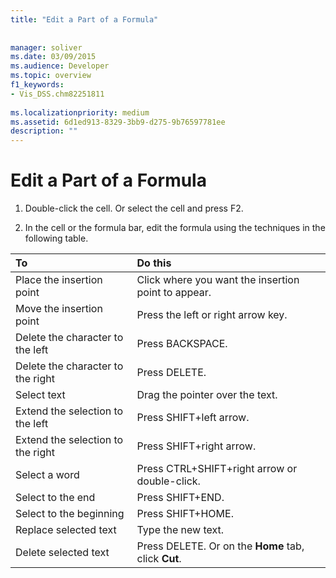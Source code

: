 ```yaml
---
title: "Edit a Part of a Formula"
 
 
manager: soliver
ms.date: 03/09/2015
ms.audience: Developer
ms.topic: overview
f1_keywords:
- Vis_DSS.chm82251811
 
ms.localizationpriority: medium
ms.assetid: 6d1ed913-8329-3bb9-d275-9b76597781ee
description: ""
---
```


# Edit a Part of a Formula

1. Double-click the cell. Or select the cell and press F2.
    
2. In the cell or the formula bar, edit the formula using the techniques in the following table.
    
|**To**|**Do this**|
|:-----|:-----|
| Place the insertion point  <br/> | Click where you want the insertion point to appear. |
| Move the insertion point  <br/> | Press the left or right arrow key. |
| Delete the character to the left  <br/> | Press BACKSPACE. |
| Delete the character to the right  <br/> | Press DELETE. |
| Select text  <br/> | Drag the pointer over the text. |
| Extend the selection to the left  <br/> | Press SHIFT+left arrow. |
| Extend the selection to the right  <br/> | Press SHIFT+right arrow. |
| Select a word  <br/> | Press CTRL+SHIFT+right arrow or double-click. |
| Select to the end  <br/> | Press SHIFT+END. |
| Select to the beginning  <br/> | Press SHIFT+HOME. |
| Replace selected text  <br/> | Type the new text. |
| Delete selected text  <br/> | Press DELETE. Or on the **Home** tab, click **Cut**. |
   

